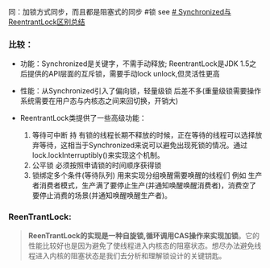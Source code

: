 同：加锁方式同步，而且都是阻塞式的同步
#锁
see [# Synchronized与ReentrantLock区别总结](https://blog.csdn.net/zxd8080666/article/details/83214089)

### 比较：
- 功能：Synchronized是关键字，不需手动释放; ReentrantLock是JDK 1.5之后提供的API层面的互斥锁，需要手动lock unlock,但灵活性更高
- 性能：从Synchronized引入了偏向锁，轻量级锁 后差不多(重量级锁需要操作系统需要在用户态与内核态之间来回切换，开销大)

- ReentrantLock类提供了一些高级功能：
  1. 等待可中断 持 有锁的线程长期不释放的时候，正在等待的线程可以选择放弃等待，这相当于Synchronized来说可以避免出现死锁的情况。通过lock.lockInterruptibly()来实现这个机制。
  2. 公平锁  必须按照申请锁的时间顺序获得锁
  3. 锁绑定多个条件(等待队列)  用来实现分组唤醒需要唤醒的线程们 例如 生产者消费者模式，生产满了要停止生产(并通知唤醒唤醒消费者)，消费空了要停止消费的场景(并通知唤醒唤醒生产者)。



### ReenTrantLock:
> **ReenTrantLock的实现是一种自旋锁,循环调用CAS操作来实现加锁**。它的性能比较好也是因为避免了使线程进入内核态的阻塞状态。想尽办法避免线程进入内核的阻塞状态是我们去分析和理解锁设计的关键钥匙。